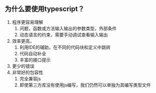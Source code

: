 ## 为什么要使用typescript？

1. 程序更容易理解
   1. 问题，函数或方法输入输出的参数类型，外部条件
   2. 动态语言的约束，需要手动调试查看输入输出
2. 效率更高，
   1. 利用IDE的辅助，在不同的代码块和定义中跳转
   2. 代码自动补全
   3. 丰富的接口提示
3. 更少的错误
4. 非常好的包容性
   1. 完全兼容js
   2. 即使第三方库没有使用js编写，我们仍然可以单独为其编写类型文件 